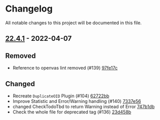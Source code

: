 # Changelog

All notable changes to this project will be documented in this file.

## [22.4.1] - 2022-04-07

## Removed
* Reference to openvas lint removed (#139) [97fe17c](https://github.com/greenbone/troubadix/commit/97fe17c)

## Changed
* Recreate `DuplicateOID` Plugin (#104) [62722bb](https://github.com/greenbone/troubadix/commit/62722bb)
* Improve Statistic and Error/Warning handling (#140) [7337e56](https://github.com/greenbone/troubadix/commit/7337e56)
* changed CheckTodoTbd to return Warning instead of Error [747b1db](https://github.com/greenbone/troubadix/commit/747b1db)
* Check the whole file for deprecated tag (#136) [23d458b](https://github.com/greenbone/troubadix/commit/23d458b)

[22.4.1]: https://github.com/greenbone/troubadix/compare/22.4.1.dev1...22.4.1